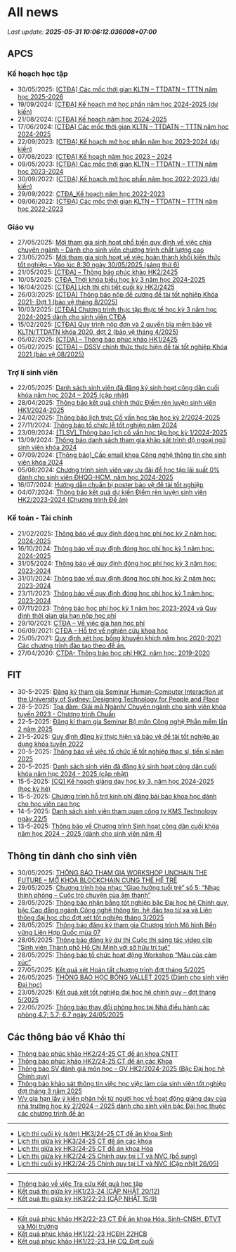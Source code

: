 # All news
_Last update: **2025-05-31 10:06:12.036008+07:00**_
## APCS
### Kế hoạch học tập
 - 30/05/2025: [[CTĐA] Các mốc thời gian KLTN – TTDATN – TTTN năm học 2025-2026](https://www.ctda.hcmus.edu.vn/vi/2025/05/ctda-cac-moc-thoi-gian-kltn-ttdatn-tttn-nam-hoc-2025-2026/)
 - 19/09/2024: [[CTĐA] Kế hoạch mở học phần năm học 2024-2025 (dự kiến)](https://www.ctda.hcmus.edu.vn/vi/2024/09/ctda-ke-hoach-mo-hoc-phan-nam-hoc-2024-2025-du-kien/)
 - 21/08/2024: [[CTĐA] Kế hoạch năm học 2024-2025](https://www.ctda.hcmus.edu.vn/vi/2024/08/ctda-ke-hoach-nam-hoc-2024-2025/)
 - 17/06/2024: [[CTĐA] Các mốc thời gian KLTN – TTDATN – TTTN năm học 2024-2025](https://www.ctda.hcmus.edu.vn/vi/2024/06/ctda-cac-moc-thoi-gian-kltn-ttdatn-tttn-nam-hoc-2024-2025/)
 - 22/09/2023: [[CTĐA] Kế hoạch mở học phần năm học 2023-2024 (dự kiến)](https://www.ctda.hcmus.edu.vn/vi/2023/09/ctda-ke-hoach-mo-hoc-phan-nam-hoc-2023-2024-du-kien/)
 - 07/08/2023: [[CTĐA] Kế hoạch năm học 2023 – 2024](https://www.ctda.hcmus.edu.vn/vi/2023/08/ctda-ke-hoach-nam-hoc-2023-2024/)
 - 09/05/2023: [[CTĐA] Các mốc thời gian KLTN – TTDATN – TTTN năm học 2023-2024](https://www.ctda.hcmus.edu.vn/vi/2023/05/ctda-cac-moc-thoi-gian-kltn-ttdatn-tttn-nam-hoc-2023-2024/)
 - 30/09/2022: [[CTĐA] Kế hoạch mở học phần năm học 2022-2023 (dự kiến)](https://www.ctda.hcmus.edu.vn/vi/2022/09/ctda-ke-hoach-mo-hoc-phan-nam-hoc-2022-2023-du-kien/)
 - 29/09/2022: [CTĐA_Kế hoạch năm học 2022-2023](https://www.ctda.hcmus.edu.vn/vi/2022/09/ctda_ke-hoach-nam-hoc-2022-2023/)
 - 09/06/2022: [[CTĐA] Các mốc thời gian KLTN – TTDATN – TTTN năm học 2022-2023](https://www.ctda.hcmus.edu.vn/vi/2022/06/ctda-cac-moc-thoi-gian-kltn-ttdatn-tttn-nam-hoc-2022-2023/)

### Giáo vụ
 - 27/05/2025: [Mời tham gia sinh hoạt phổ biến quy định về việc chia chuyên ngành – Dành cho sinh viên chương trình chất lượng cao](https://www.ctda.hcmus.edu.vn/vi/2025/05/moi-tham-gia-sinh-hoat-pho-bien-quy-dinh-ve-viec-chia-chuyen-nganh-danh-cho-sinh-vien-chuong-trinh-chat-luong-cao/)
 - 23/05/2025: [Mời tham gia sinh hoạt về việc hoàn thành khối kiến thức tốt nghiệp – Vào lúc 8:30 ngày 30/05/2025 (sáng thứ 6)](https://www.ctda.hcmus.edu.vn/vi/2025/05/moi-tham-gia-sinh-hoat-ve-viec-hoan-thanh-khoi-kien-thuc-tot-nghiep-vao-luc-830-ngay-30-05-2025-sang-thu-6/)
 - 21/05/2025: [[CTĐA] – Thông báo phúc khảo HK2/2425](https://www.ctda.hcmus.edu.vn/vi/2025/05/ctda-thong-bao-phuc-khao-hk2-2425/)
 - 10/05/2025: [CTĐA_Thời khóa biểu học kỳ 3 năm học 2024-2025](https://www.ctda.hcmus.edu.vn/vi/2025/05/ctda_thoi-khoa-bieu-hoc-ky-3-nam-hoc-2024-2025/)
 - 16/04/2025: [[CTĐA] Lịch thi chi tiết cuối kỳ HK2/2425](https://www.ctda.hcmus.edu.vn/vi/2025/04/ctda-lich-thi-chi-tiet-cuoi-ky-hk2-2425/)
 - 26/03/2025: [[CTĐA] Thông báo nộp đề cương đề tài tốt nghiệp Khóa 2021- Đợt 1 (bảo vệ tháng 8/2025)](https://www.ctda.hcmus.edu.vn/vi/2025/03/ctda-thong-bao-nop-de-cuong-de-tai-tot-nghiep-khoa-2021-dot-1-bao-ve-thang-8-2025/)
 - 10/03/2025: [[CTĐA] Chương trình thực tập thực tế học kỳ 3 năm học 2024-2025 dành cho sinh viên CTĐA](https://www.ctda.hcmus.edu.vn/vi/2025/03/ctda-chuong-trinh-thuc-tap-thuc-te-hoc-ky-3-nam-hoc-2024-2025-danh-cho-sinh-vien-ctda/)
 - 15/02/2025: [[CTĐA] Quy trình nộp đơn và 2 quyển bìa mềm bảo vệ KLTN/TTDATN khóa 2020, đợt 2 (bảo vệ tháng 4/2025)](https://www.ctda.hcmus.edu.vn/vi/2025/02/ctda-quy-trinh-nop-don-va-2-quyen-bia-mem-bao-ve-kltn-ttdatn-khoa-2020-dot-2-bao-ve-thang-4-2025/)
 - 05/02/2025: [[CTDA] – Thông báo phúc khảo HK1/2425](https://www.ctda.hcmus.edu.vn/vi/2025/02/ctda-thong-bao-phuc-khao-hk1-2425/)
 - 05/02/2025: [[CTĐA] – DSSV chính thức thực hiện đề tài tốt nghiệp Khóa 2021 (bảo vệ 08/2025)](https://www.ctda.hcmus.edu.vn/vi/2025/02/ctda-dssv-chinh-thuc-thuc-hien-de-tai-tot-nghiep-khoa-2021-bao-ve-08-2025/)

### Trợ lí sinh viên
 - 22/05/2025: [Danh sách sinh viên đã đăng ký sinh hoạt công dân cuối khóa năm học 2024 – 2025 (cập nhật)](https://www.ctda.hcmus.edu.vn/vi/2025/05/danh-sach-sinh-vien-da-dang-ky-sinh-hoat-cong-dan-cuoi-khoa-nam-hoc-2024-2025-cap-nhat/)
 - 28/04/2025: [Thông báo kết quả chính thức Điểm rèn luyện sinh viên HK1/2024-2025](https://www.ctda.hcmus.edu.vn/vi/2025/04/thong-bao-ket-qua-chinh-thuc-diem-ren-luyen-sinh-vien-hk1-2024-2025/)
 - 24/02/2025: [Thông báo lịch trực Cố vấn học tập học kỳ 2/2024-2025](https://www.ctda.hcmus.edu.vn/vi/2025/02/thong-bao-lich-truc-co-van-hoc-tap-hoc-ky-2-2024-2025/)
 - 27/11/2024: [Thông báo tổ chức lễ tốt nghiệp năm 2024](https://www.ctda.hcmus.edu.vn/vi/2024/11/thong-bao-to-chuc-le-tot-nghiep-nam-2024/)
 - 23/09/2024: [[TLSV]_Thông báo lịch cố vấn học tập học kỳ 1/2024-2025](https://www.ctda.hcmus.edu.vn/vi/2024/09/tlsv_thong-bao-lich-co-van-hoc-tap-hoc-ky-1-2024-2025/)
 - 13/09/2024: [Thông báo danh sách tham gia khảo sát trình độ ngoại ngữ sinh viên khóa 2024](https://www.ctda.hcmus.edu.vn/vi/2024/09/thong-bao-danh-sach-tham-gia-khao-sat-trinh-do-ngoai-ngu-sinh-vien-khoa-2024/)
 - 07/09/2024: [[Thông báo]_Cấp email khoa Công nghệ thông tin cho sinh viên khóa 2024](https://www.ctda.hcmus.edu.vn/vi/2024/09/thong-bao_cap-email-khoa-cong-nghe-thong-tin-cho-sinh-vien-khoa-2024/)
 - 05/08/2024: [Chương trình sinh viên vay ưu đãi để học tập lãi suất 0% dành cho sinh viên ĐHQG-HCM, năm học 2024-2025](https://www.ctda.hcmus.edu.vn/vi/2024/08/chuong-trinh-sinh-vien-vay-uu-dai-de-hoc-tap-lai-suat-0-danh-cho-sinh-vien-dhqg-hcm-nam-hoc-2024-2025/)
 - 16/07/2024: [Hướng dẫn chuẩn bị poster bảo vệ đề tài tốt nghiệp](https://www.ctda.hcmus.edu.vn/vi/2024/07/huong-dan-chuan-bi-poster-bao-ve-de-tai-tot-nghiep/)
 - 04/07/2024: [Thông báo kết quả dự kiến Điểm rèn luyện sinh viên HK2/2023-2024 (Chương trình Đề án)](https://www.ctda.hcmus.edu.vn/vi/2024/07/thong-bao-ket-qua-du-kien-diem-ren-luyen-sinh-vien-hk2-2023-2024-chuong-trinh-de-an/)

### Kế toán - Tài chính
 - 21/02/2025: [Thông báo về quy định đóng học phí học kỳ 2 năm học: 2024-2025](https://www.ctda.hcmus.edu.vn/vi/2025/02/thong-bao-ve-quy-dinh-dong-hoc-phi-hoc-ky-2-nam-hoc-2024-2025/)
 - 16/10/2024: [Thông báo về quy định đóng học phí học kỳ 1 năm học: 2024-2025](https://www.ctda.hcmus.edu.vn/vi/2024/10/thong-bao-ve-quy-dinh-dong-hoc-phi-hoc-ky-1-nam-hoc-2024-2025/)
 - 31/05/2024: [Thông báo về quy định đóng học phí học kỳ 3 năm học: 2023-2024](https://www.ctda.hcmus.edu.vn/vi/2024/05/thong-bao-ve-quy-dinh-dong-hoc-phi-hoc-ky-3-nam-hoc-2023-2024/)
 - 31/01/2024: [Thông báo về quy định đóng học phí học kỳ 2 năm học: 2023-2024](https://www.ctda.hcmus.edu.vn/vi/2024/01/thong-bao-ve-quy-dinh-dong-hoc-phi-hoc-ky-2-nam-hoc-2023-2024/)
 - 23/11/2023: [Thông báo về quy định đóng học phí học kỳ 1 năm học: 2023-2024](https://www.ctda.hcmus.edu.vn/vi/2023/11/thong-bao-ve-quy-dinh-dong-hoc-phi-hoc-ky-1-nam-hoc-2023-2024/)
 - 07/11/2023: [Thông báo học phí học kỳ 1 năm học 2023-2024 và Quy định thời gian gia hạn nộp học phí](https://www.ctda.hcmus.edu.vn/vi/2023/11/thong-bao-hoc-phi-hoc-ky-1-nam-hoc-2023-2024-va-quy-dinh-thoi-gian-gia-han-nop-hoc-phi/)
 - 29/10/2021: [CTĐA – Về việc gia hạn học phí](https://www.ctda.hcmus.edu.vn/vi/2021/10/ctda-ve-viec-gia-han-hoc-phi/)
 - 06/09/2021: [CTĐA – Hỗ trợ về nghiên cứu khoa học](https://www.ctda.hcmus.edu.vn/vi/2021/09/ctda-ho-tro-ve-nghien-cuu-khoa-hoc/)
 - 25/05/2021: [Quy định xét học bổng khuyến khích năm học 2020-2021 Các chương trình đào tạo theo đề án.](https://www.ctda.hcmus.edu.vn/vi/2021/05/quy-dinh-xet-hoc-bong-khuyen-khich-nam-hoc-2020-2021-cac-chuong-trinh-dao-tao-theo-de-an/)
 - 27/04/2020: [CTDA- Thông báo học phí HK2, năm học: 2019-2020](https://www.ctda.hcmus.edu.vn/vi/2020/04/ctda-thong-bao-hoc-phi-hk2-nam-hoc-2019-2020/)

## FIT
 - 30-5-2025: [Đăng ký tham gia Seminar Human-Computer Interaction at the University of Sydney: Designing Technology for People and Place](https://www.fit.hcmus.edu.vn/vn/Default.aspx?tabid=292&newsid=16801)
 - 28-5-2025: [Tọa đàm: Giải mã Ngành/ Chuyên ngành cho sinh viên khóa tuyển 2023 - Chương trình Chuẩn](https://www.fit.hcmus.edu.vn/vn/Default.aspx?tabid=292&newsid=16799)
 - 22-5-2025: [Đăng kí tham gia Seminar Bộ môn Công nghệ Phần mềm lần 2 năm 2025](https://www.fit.hcmus.edu.vn/vn/Default.aspx?tabid=292&newsid=16796)
 - 21-5-2025: [Quy định đăng ký thực hiện và bảo vệ đề tài tốt nghiệp áp dụng khóa tuyển 2022](https://www.fit.hcmus.edu.vn/vn/Default.aspx?tabid=292&newsid=16793)
 - 20-5-2025: [Thông báo về việc tổ chức lễ tốt nghiệp thạc sĩ, tiến sĩ năm 2025](https://www.fit.hcmus.edu.vn/vn/Default.aspx?tabid=292&newsid=16792)
 - 20-5-2025: [Danh sách sinh viên đã đăng ký sinh hoạt công dân cuối khóa năm học 2024 - 2025 (cập nhật)](https://www.fit.hcmus.edu.vn/vn/Default.aspx?tabid=292&newsid=16791)
 - 15-5-2025: [[CQ] Kế hoạch giảng dạy học kỳ 3, năm học 2024-2025 (học kỳ hè)](https://www.fit.hcmus.edu.vn/vn/Default.aspx?tabid=292&newsid=16787)
 - 15-5-2025: [Chương trình hỗ trợ kinh phí đăng bài báo khoa học dành cho học viên cao học](https://www.fit.hcmus.edu.vn/vn/Default.aspx?tabid=292&newsid=16784)
 - 14-5-2025: [Danh sách sinh viên tham quan công ty KMS Technology ngày 22/5](https://www.fit.hcmus.edu.vn/vn/Default.aspx?tabid=292&newsid=16782)
 - 13-5-2025: [Thông báo về Chương trình Sinh hoạt công dân cuối khóa năm học 2024 - 2025 (dành cho sinh viên năm 4)](https://www.fit.hcmus.edu.vn/vn/Default.aspx?tabid=292&newsid=16779)

## Thông tin dành cho sinh viên
- 30/05/2025: [THÔNG BÁO THAM GIA WORKSHOP UNCHAIN THE FUTURE – MỞ KHOÁ BLOCKCHAIN CÙNG THẾ HỆ TRẺ](https://hcmus.edu.vn/thong-bao-tham-gia-workshop-unchain-the-future-mo-khoa-blockchain-cung-the-he-tre/)
- 29/05/2025: [Chương trình hòa nhạc “Giao hưởng tuổi trẻ” số 5: “Nhạc thính phòng – Cuộc trò chuyện của âm thanh”](https://hcmus.edu.vn/dhqg-hcm-to-chuc-chuong-trinh-hoa-nhac-giao-huong-tuoi-tre-so-5-nhac-thinh-phong-cuoc-tro-chuyen-cua-am-thanh/)
- 28/05/2025: [Thông báo nhận bằng tốt nghiệp bậc Đại học hệ Chính quy, bậc Cao đẳng ngành  Công nghệ thông tin, hệ đào tạo từ xa và Liên thông đại học  cho đợt xét tốt nghiệp tháng 3/2025](https://hcmus.edu.vn/thong-bao-nhan-bang-tot-nghiep-bac-dai-hoc-he-chinh-quy-bac-cao-dang-nganh-cong-nghe-thong-tin-he-dao-tao-tu-xa-va-lien-thong-dai-hoc-cho-dot-xet-tot-nghiep-thang-3-2025/)
- 28/05/2025: [Thông báo đăng ký tham gia Chương trình Mô hình Bền vững Liên Hợp Quốc mùa 07](https://hcmus.edu.vn/thong-bao-dang-ky-tham-gia-chuong-trinh-mo-hinh-ben-vung-lien-hop-quoc-mua-07/)
- 28/05/2025: [Thông báo đăng ký dự thi Cuộc thi sáng tác video clip “Sinh viên Thành phố Hồ Chí Minh với sở hữu trí tuệ”](https://hcmus.edu.vn/thong-bao-dang-ky-du-thi-cuoc-thi-sang-tac-video-clip-sinh-vien-thanh-pho-ho-chi-minh-voi-so-huu-tri-tue/)
- 28/05/2025: [Thông báo tổ chức hoạt động Workshop “Màu của cảm xúc”](https://hcmus.edu.vn/thong-bao-to-chuc-hoat-dong-workshop-mau-cua-cam-xuc/)
- 27/05/2025: [Kết quả xét Hoàn tất chương trình đợt tháng 5/2025](https://hcmus.edu.vn/ket-qua-xet-hoan-tat-chuong-trinh-dot-thang-5-2025/)
- 26/05/2025: [THÔNG BÁO HỌC BỔNG VALLET 2025 (Dành cho sinh viên Đại học)](https://hcmus.edu.vn/thong-bao-hoc-bong-vallet-2025-danh-cho-sinh-vien-dai-hoc/)
- 23/05/2025: [Kết quả xét tốt nghiệp đại học hệ chính quy – đợt tháng 5/2025](https://hcmus.edu.vn/ket-qua-xet-tot-nghiep-dai-hoc-he-chinh-quy-dot-thang-5-2025/)
- 22/05/2025: [Thông báo thay đổi phòng học tại Nhà điều hành các phòng 4.7; 5.7; 6.7 ngày 24/05/2025](https://hcmus.edu.vn/thong-bao-thay-doi-phong-hoc-tai-nha-dieu-hanh-cac-phong-4-7-5-7-6-7-ngay-24-05-2025/)

## Các thông báo về Khảo thí
 - [Thông báo phúc khảo HK2/24-25 CT đề án khoa CNTT](http://ktdbcl.hcmus.edu.vn/index.php/thong-bao/870-thong-bao-phuc-kh-o-hk2-24-25-ct-d-an-khoa-cntt)
 - [Thông báo phúc khảo HK2/24-25 CT đề án các Khoa](http://ktdbcl.hcmus.edu.vn/index.php/thong-bao/869-thong-bao-phuc-kh-o-hk2-24-25-ct-d-an-cac-khoa)
 - [Thông báo SV đánh giá môn học - GV HK2/2024-2025 (Bậc Đại học hệ Chính quy)](http://ktdbcl.hcmus.edu.vn/index.php/thong-bao/868-thong-bao-sv-danh-gia-mon-h-c-gv-hk2-2024-2025-b-c-d-i-h-c-h-chinh-quy)
 - [Thông báo khảo sát thông tin việc học việc làm của sinh viên tốt nghiệp đợt tháng 3 năm 2025](http://ktdbcl.hcmus.edu.vn/index.php/thong-bao/866-thong-bao-kh-o-sat-thong-tin-vi-c-h-c-vi-c-lam-c-a-sinh-vien-t-t-nghi-p-d-t-thang-3-nam-2025)
 - [V/v gia hạn lấy ý kiến phản hồi từ người học về hoạt động giảng dạy của nhà trường học kỳ 2/2024 – 2025 dành cho sinh viên bậc Đại học thuộc các chương trình đề án](http://ktdbcl.hcmus.edu.vn/index.php/thong-bao/865-v-v-gia-h-n-l-y-y-ki-n-ph-n-h-i-t-ngu-i-h-c-v-ho-t-d-ng-gi-ng-d-y-c-a-nha-tru-ng-h-c-ky-2-2024-2025-danh-cho-sinh-vien-b-c-d-i-h-c-thu-c-cac-chuong-trinh-d-an)

***

 - [Lịch thi cuối kỳ (sớm) HK3/24-25 CT đề án khoa Sinh](http://ktdbcl.hcmus.edu.vn/index.php/cong-tac-kh-o-thi/l-ch-thi-h-c-ky/875-l-ch-thi-cu-i-ky-s-m-hk3-24-25-ct-d-an-khoa-sinh)
 - [Lịch thi giữa kỳ HK3/24-25 CT đề án các khoa](http://ktdbcl.hcmus.edu.vn/index.php/cong-tac-kh-o-thi/l-ch-thi-h-c-ky/874-l-ch-thi-gi-a-ky-hk3-24-25-ct-d-an-cac-khoa)
 - [Lịch thi giữa kỳ HK3/24-25 CT đề án khoa Hóa](http://ktdbcl.hcmus.edu.vn/index.php/cong-tac-kh-o-thi/l-ch-thi-h-c-ky/873-l-ch-thi-hk3-24-25-ct-d-an-khoa-hoa)
 - [Lịch thi giữa kỳ HK2/24-25 Chính quy tại LT và NVC (bổ sung)](http://ktdbcl.hcmus.edu.vn/index.php/cong-tac-kh-o-thi/l-ch-thi-h-c-ky/872-l-ch-thi-gi-a-ky-hk2-24-25-chinh-quy-t-i-lt-va-nvc-b-sung)
 - [Lịch thi cuối kỳ HK2/24-25 Chính quy tại LT và NVC (Cập nhật 26/05)](http://ktdbcl.hcmus.edu.vn/index.php/cong-tac-kh-o-thi/l-ch-thi-h-c-ky/871-l-ch-thi-cu-i-ky-hk2-24-25-chinh-quy-t-i-lt-va-nvc)

***

 - [Thông báo về việc Tra cứu Kết quả học tập](http://ktdbcl.hcmus.edu.vn/index.php/cong-tac-kh-o-thi/k-t-qu-thi-h-c-ky/798-thong-bao-v-vi-c-tra-c-u-k-t-qu-h-c-t-p)
 - [Kết quả thi giữa kỳ HK1/23-24 (CẬP NHẬT 20/12)](http://ktdbcl.hcmus.edu.vn/index.php/cong-tac-kh-o-thi/k-t-qu-thi-h-c-ky/778-k-t-qu-thi-gi-a-ky-hk1-23-24)
 - [Kết quả thi giữa kỳ HK3/22-23 (CẬP NHẬT 15/9)](http://ktdbcl.hcmus.edu.vn/index.php/cong-tac-kh-o-thi/k-t-qu-thi-h-c-ky/714-k-t-qu-thi-gi-a-ky-hk3-22-23-clc)

***

 - [Kết quả phúc khảo HK2/22-23 CT Đề án khoa Hóa, Sinh-CNSH, ĐTVT và Môi trường](http://ktdbcl.hcmus.edu.vn/index.php/cong-tac-kh-o-thi/k-t-qu-phuc-tra/726-k-t-qu-phuc-kh-o-hk2-22-23-ct-d-an-khoa-hoa-sinh-cnsh-dtvt-va-moi-tru-ng)
 - [Kết quả phúc khảo HK1/22-23 HCĐH 22HCB](http://ktdbcl.hcmus.edu.vn/index.php/cong-tac-kh-o-thi/k-t-qu-phuc-tra/723-k-t-qu-phuc-kh-o-hk1-22-23-hcdh-22hcb)
 - [Kết quả phúc khảo HK1/22-23_Hệ CQ_Đợt cuối](http://ktdbcl.hcmus.edu.vn/index.php/cong-tac-kh-o-thi/k-t-qu-phuc-tra/691-k-t-qu-phuc-kh-o-hk1-22-23-h-cq-d-t-cu-i)
